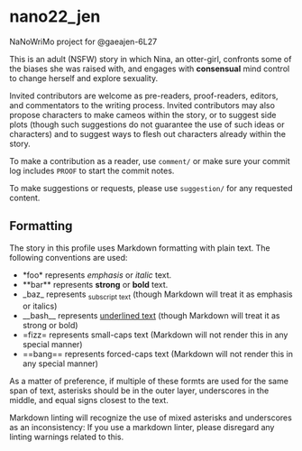 # nano22_jen
NaNoWriMo project for @gaeajen-6L27

This is an adult (NSFW) story in which Nina, an otter-girl, confronts some of the biases she was raised with, and engages with **consensual** mind control to change herself and explore sexuality.

Invited contributors are welcome as pre-readers, proof-readers, editors, and commentators to the writing process. Invited contributors may also propose characters to make cameos within the story, or to suggest side plots (though such suggestions do not guarantee the use of such ideas or characters) and to suggest ways to flesh out characters already within the story.

To make a contribution as a reader, use `comment/` or make sure your commit log includes `PROOF` to start the commit notes.

To make suggestions or requests, please use `suggestion/` for any requested content.

## Formatting

The story in this profile uses Markdown formatting with plain text. The following conventions are used:

- \*foo\* represents *emphasis* or *italic* text.
- \*\*bar\*\* represents **strong** or **bold** text.
- \_baz\_ represents <sub>subscript text</sub> (though Markdown will treat it as emphasis or italics)
- \_\_bash\_\_ represents <u>underlined text</u> (though Markdown will treat it as strong or bold)
- \=fizz\= represents small-caps text (Markdown will not render this in any special manner)
- \=\=bang\=\= represents forced-caps text (Markdown will not render this in any special manner)

As a matter of preference, if multiple of these formts are used for the same span of text, asterisks should be in the outer layer, underscores in the middle, and equal signs closest to the text.

Markdown linting will recognize the use of mixed asterisks and underscores as an inconsistency: If you use a markdown linter, please disregard any linting warnings related to this.
